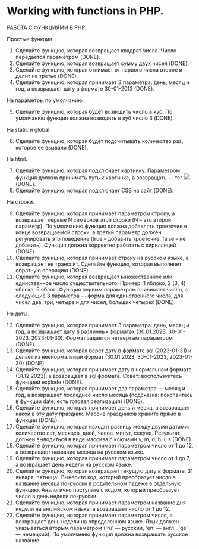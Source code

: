 ﻿# Working with functions in PHP.

 РАБОТА С ФУНКЦИЯМИ В PHP.

 Простые функции.
 
1. Сделайте функцию, которая возвращает квадрат числа. Число передается параметром (DONE).
2. Сделайте функцию, которая возвращает сумму двух чисел (DONE).
3. Сделайте функцию, которая отнимает от первого числа второе и делит на третье (DONE).
4. Сделайте функцию, которая принимает 3 параметра: день, месяц и год, а возвращает дату в формате 30-01-2013 (DONE).

На параметры по умолчанию.

5. Сделайте функцию, которая будет возводить число в куб. По умолчанию функция должна возводить в куб число 3 (DONE).

На static и global.

6. Сделайте функцию, которая будет подсчитывать количество раз, которое ее вызвали (DONE).

На html.

7. Сделайте функцию, которая подключает картинку. Параметром функция должна принимать путь к картинке, а возвращать — тег <img src='путь_к_картинке'> (DONE).
8. Сделайте функцию, которая подключает CSS на сайт (DONE).

На строки.

9. Сделайте функцию, которая принимает параметром строку, а возвращает первые N символов этой строки (N – это второй параметр). По умолчанию функция должна добавлять троеточие в конце возвращаемой строки, а третий параметр     должен регулировать это поведение (true – добавить троеточие, false – не добавить). Функция должна корректно работать с кириллицей (DONE).
10. Сделайте функцию, которая принимает строку на русском языке, а возвращает ее транслит. Сделайте функцию, которая выполняет обратную операцию (DONE).
11. Сделайте функцию, которая возвращает множественное или единственное число существительного. Пример: 1 яблоко, 2 (3, 4) яблока, 5 яблок. Функция первым параметром принимает число, а следующие 3 параметра — форма для
    единственного числа, для чисел два, три, четыре и для чисел, больших четырех (DONE).

На даты. 

12. Сделайте функцию, которая принимает 3 параметра: день, месяц и год, а возвращает дату в различных форматах (30.01.2023, 30-01-2023, 2023-01-30). Формат задается четвертым параметром (DONE).
13. Сделайте функцию, которая берет дату в формате sql (2023-01-31) и делает из неенормальный формат (30.01.2023, 30-01-2023, 2023-01-30) (DONE).
14. Сделайте функцию, которая принимает дату в нормальном формате (31.12.2023), а возвращает в sql формате. Совет: воспользуйтесь функцией explode (DONE).
15. Сделайте функцию, которая принимает два параметра — месяц и год, а возвращает последнее число месяца (подсказка: покопайтесь в функции date, есть готовая реализация) (DONE).
16. Сделайте функцию, которая принимает день и месяц, а возвращает какой в эту дату праздник. Массив праздников храните прямо в функции (DONE).
17. Сделайте функцию, которая находит разницу между двумя датами: количество лет, месяцев, дней, часов, минут, секунд. Результат должен выводиться в виде массива с ключами y, m, d, h, i, s (DONE).
18. Сделайте функцию, которая принимает параметром число от 1 до 12, а возвращает название месяца на русском языке.
19. Сделайте функцию, которая принимает параметром число от 1 до 7, а возвращает день недели на русском языке.
20. Сделайте функцию, которая возвращает текущую дату в формате '31 января, пятница'. Вынесите код, который преобразует число в название месяца по-русски в родительном падеже в отдельную функцию. Аналогично поступите с кодом, который преобразует число в день недели по-русски.
21. Сделайте функцию, которая принимает параметром название дня недели на английском языке, а возвращает число от 1 до 12.
22. Сделайте функцию, которая принимает параметром число, а возвращает день недели на определенном языке. Язык должен указываться вторым параметром ('ru' — русский, 'en' — англ., 'ge' — немецкий). По умолчанию функция должна возвращать русское название.


